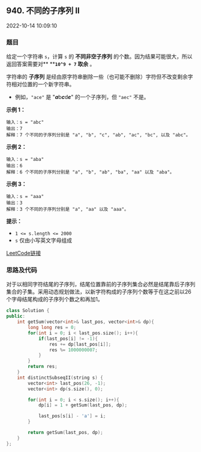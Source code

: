 ## 940. 不同的子序列 II

2022-10-14 10:09:10

### 题目

给定一个字符串 ``s``，计算 ``s`` 的 **不同非空子序列** 的个数。因为结果可能很大，所以返回答案需要对** ****``10^9 + 7`` 取余** 。

字符串的 **子序列** 是经由原字符串删除一些（也可能不删除）字符但不改变剩余字符相对位置的一个新字符串。


- 例如，``"ace"`` 是 "<em>**a**</em>b<em>**c**</em>d<em>**e**</em>" 的一个子序列，但 ``"aec"`` 不是。




**示例 1：**

```
输入：s = "abc"
输出：7
解释：7 个不同的子序列分别是 "a", "b", "c", "ab", "ac", "bc", 以及 "abc"。
```

**示例 2：**

```
输入：s = "aba"
输出：6
解释：6 个不同的子序列分别是 "a", "b", "ab", "ba", "aa" 以及 "aba"。
```

**示例 3：**

```
输入：s = "aaa"
输出：3
解释：3 个不同的子序列分别是 "a", "aa" 以及 "aaa"。
```



**提示：**


- ``1 <= s.length <= 2000``
- ``s`` 仅由小写英文字母组成





[LeetCode链接](https://leetcode-cn.com/problems/distinct-subsequences-ii/)

### 思路及代码

对于以相同字符结尾的子序列，结尾位置靠前的子序列集合必然是结尾靠后子序列集合的子集。采用动态规划做法，以新字符构成的子序列个数等于在这之前以26个字母结尾构成的子序列个数之和再加1。

```cpp
class Solution {
public:
    int getSum(vector<int>& last_pos, vector<int>& dp){
        long long res = 0;
        for(int i = 0; i < last_pos.size(); i++){
            if(last_pos[i] != -1){
                res += dp[last_pos[i]];
                res %= 1000000007;
            }
        }
        return res;
    }
    int distinctSubseqII(string s) {
        vector<int> last_pos(26, -1);
        vector<int> dp(s.size(), 0);

        for(int i = 0; i < s.size(); i++){
            dp[i] = 1 + getSum(last_pos, dp);

            last_pos[s[i] - 'a'] = i;
        }

        return getSum(last_pos, dp);
    }
};
```